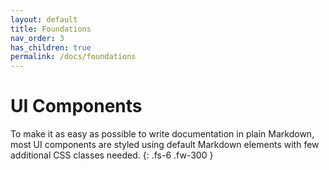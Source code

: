 ```yaml
---
layout: default
title: Foundations
nav_order: 3
has_children: true
permalink: /docs/foundations
---
```


# UI Components

To make it as easy as possible to write documentation in plain Markdown, most UI components are styled using default Markdown elements with few additional CSS classes needed.
{: .fs-6 .fw-300 }

